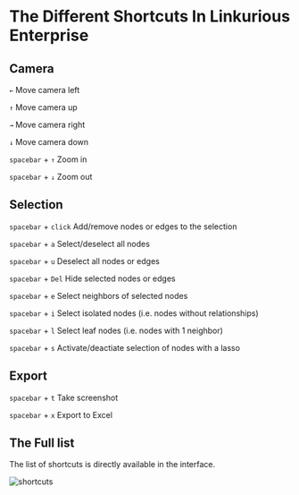 
# The Different Shortcuts In Linkurious Enterprise

## Camera

```←``` Move camera left

```↑``` Move camera up

```→``` Move camera right

```↓``` Move camera down

```spacebar``` + ```↑``` Zoom in

```spacebar``` + ```↓``` Zoom out

## Selection

```spacebar``` + ```click``` Add/remove nodes or edges to the selection

```spacebar``` + ```a``` Select/deselect all nodes

```spacebar``` + ```u``` Deselect all nodes or edges

```spacebar``` + ```Del``` Hide selected nodes or edges

```spacebar``` + ```e``` Select neighbors of selected nodes

```spacebar``` + ```i``` Select isolated nodes (i.e. nodes without relationships)

```spacebar``` + ```l``` Select leaf nodes (i.e. nodes with 1 neighbor)

```spacebar``` + ```s``` Activate/deactiate selection of nodes with a lasso


## Export

```spacebar``` + ```t``` Take screenshot

```spacebar``` + ```x``` Export to Excel

## The Full list

The list of shortcuts is directly available in the interface.

![shortcuts](https://github.com/Linkurious/linkurious-enterprise-manual/blob/master/screenshots/53.png)
